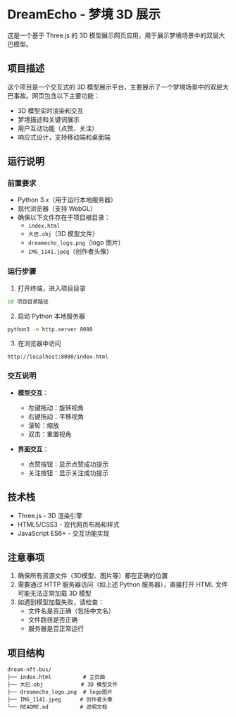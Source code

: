 # DreamEcho - 梦境 3D 展示

这是一个基于 Three.js 的 3D 模型展示网页应用，用于展示梦境场景中的双层大巴模型。

## 项目描述

这个项目是一个交互式的 3D 模型展示平台，主要展示了一个梦境场景中的双层大巴事故。网页包含以下主要功能：

- 3D 模型实时渲染和交互
- 梦境描述和关键词展示
- 用户互动功能（点赞、关注）
- 响应式设计，支持移动端和桌面端

## 运行说明

### 前置要求

- Python 3.x（用于运行本地服务器）
- 现代浏览器（支持 WebGL）
- 确保以下文件存在于项目根目录：
  - `index.html`
  - `大巴.obj`（3D 模型文件）
  - `dreamecho_logo.png`（logo 图片）
  - `IMG_1141.jpeg`（创作者头像）

### 运行步骤

1. 打开终端，进入项目目录
```bash
cd 项目目录路径
```

2. 启动 Python 本地服务器
```bash
python3 -m http.server 8080
```

3. 在浏览器中访问
```
http://localhost:8080/index.html
```

### 交互说明

- **模型交互**：
  - 左键拖动：旋转视角
  - 右键拖动：平移视角
  - 滚轮：缩放
  - 双击：重置视角

- **界面交互**：
  - 点赞按钮：显示点赞成功提示
  - 关注按钮：显示关注成功提示

## 技术栈

- Three.js - 3D 渲染引擎
- HTML5/CSS3 - 现代网页布局和样式
- JavaScript ES6+ - 交互功能实现

## 注意事项

1. 确保所有资源文件（3D模型、图片等）都在正确的位置
2. 需要通过 HTTP 服务器访问（如上述 Python 服务器），直接打开 HTML 文件可能无法正常加载 3D 模型
3. 如遇到模型加载失败，请检查：
   - 文件名是否正确（包括中文名）
   - 文件路径是否正确
   - 服务器是否正常运行

## 项目结构

```
dream-nft-bus/
├── index.html          # 主页面
├── 大巴.obj            # 3D 模型文件
├── dreamecho_logo.png  # logo图片
├── IMG_1141.jpeg      # 创作者头像
└── README.md          # 说明文档
``` 